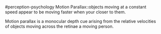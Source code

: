 #perception-psychology 
Motion Parallax::objects moving at a constant speed appear to be moving faster when your closer to them.
<!--SR:!2024-02-05,3,250-->

Motion parallax is a monocular depth cue arising from the relative velocities of objects moving across the retinae a moving person. 